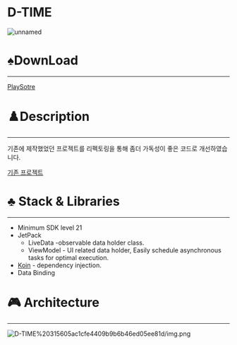 # D-TIME

![unnamed](https://user-images.githubusercontent.com/45057493/103400514-bdfc5c00-4b88-11eb-82c4-01979545d55b.png)

# ♠️DownLoad

---

[PlaySotre](https://play.google.com/store/apps/details?id=com.jaeyoung.d_time)

# ♟️Description

---

기존에 제작했었던 프로젝트를 리펙토링을 통해 좀더 가독성이 좋은 코드로 개선하였습니다.

[기존 프로젝트](https://github.com/JY-Dev/D_TIME)

# ♣️ Stack & Libraries

---

- Minimum SDK level 21
- JetPack
    - LiveData -observable data holder class.
    - ViewModel - UI related data holder, Easily schedule asynchronous tasks for optimal execution.
- [Koin](https://github.com/InsertKoinIO/koin) - dependency injection.
- Data Binding

# 🎮 Architecture

---

![D-TIME%20315605ac1cfe4409b9b6b46ed05ee81d/img.png](D-TIME%20315605ac1cfe4409b9b6b46ed05ee81d/img.png)
